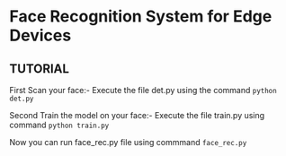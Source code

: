 # Face Recognition System for Edge Devices
## TUTORIAL
First Scan your face:- Execute the file det.py using the command `python det.py`

Second Train the model on your face:- Execute the file train.py using command `python train.py`

Now you can run face_rec.py file using commmand `face_rec.py`
